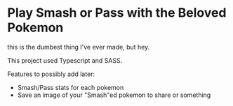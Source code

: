 # Play Smash or Pass with the Beloved Pokemon

this is the dumbest thing I've ever made, but hey. 

This project used Typescript and SASS.

Features to possibly add later:
- Smash/Pass stats for each pokemon
- Save an image of your "Smash"ed pokemon to share or something
